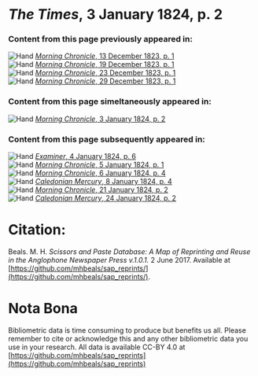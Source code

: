 # *The Times*, 3 January 1824, p. 2  
  
### Content from this page previously appeared in:  
![Hand](http://scissorsandpaste.net/wp-content/uploads/2017/06/smallhandpointer.png) [*Morning Chronicle*, 13 December 1823, p. 1](https://mhbeals.github.io/sap_html/Morning-Chronicle/Morning-Chronicle-13-December-1823-p-1)  
![Hand](http://scissorsandpaste.net/wp-content/uploads/2017/06/smallhandpointer.png) [*Morning Chronicle*, 19 December 1823, p. 1](https://mhbeals.github.io/sap_html/Morning-Chronicle/Morning-Chronicle-19-December-1823-p-1)  
![Hand](http://scissorsandpaste.net/wp-content/uploads/2017/06/smallhandpointer.png) [*Morning Chronicle*, 23 December 1823, p. 1](https://mhbeals.github.io/sap_html/Morning-Chronicle/Morning-Chronicle-23-December-1823-p-1)  
![Hand](http://scissorsandpaste.net/wp-content/uploads/2017/06/smallhandpointer.png) [*Morning Chronicle*, 29 December 1823, p. 1](https://mhbeals.github.io/sap_html/Morning-Chronicle/Morning-Chronicle-29-December-1823-p-1)  
  
### Content from this page simeltaneously appeared in:  
![Hand](http://scissorsandpaste.net/wp-content/uploads/2017/06/smallhandpointer.png) [*Morning Chronicle*, 3 January 1824, p. 2](https://mhbeals.github.io/sap_html/Morning-Chronicle/Morning-Chronicle-3-January-1824-p-2)  
  
### Content from this page subsequently appeared in:  
![Hand](http://scissorsandpaste.net/wp-content/uploads/2017/06/smallhandpointer.png) [*Examiner*, 4 January 1824, p. 6](https://mhbeals.github.io/sap_html/Examiner/Examiner-4-January-1824-p-6)  
![Hand](http://scissorsandpaste.net/wp-content/uploads/2017/06/smallhandpointer.png) [*Morning Chronicle*, 5 January 1824, p. 1](https://mhbeals.github.io/sap_html/Morning-Chronicle/Morning-Chronicle-5-January-1824-p-1)  
![Hand](http://scissorsandpaste.net/wp-content/uploads/2017/06/smallhandpointer.png) [*Morning Chronicle*, 6 January 1824, p. 4](https://mhbeals.github.io/sap_html/Morning-Chronicle/Morning-Chronicle-6-January-1824-p-4)  
![Hand](http://scissorsandpaste.net/wp-content/uploads/2017/06/smallhandpointer.png) [*Caledonian Mercury*, 8 January 1824, p. 4](https://mhbeals.github.io/sap_html/Caledonian-Mercury/Caledonian-Mercury-8-January-1824-p-4)  
![Hand](http://scissorsandpaste.net/wp-content/uploads/2017/06/smallhandpointer.png) [*Morning Chronicle*, 21 January 1824, p. 2](https://mhbeals.github.io/sap_html/Morning-Chronicle/Morning-Chronicle-21-January-1824-p-2)  
![Hand](http://scissorsandpaste.net/wp-content/uploads/2017/06/smallhandpointer.png) [*Caledonian Mercury*, 24 January 1824, p. 2](https://mhbeals.github.io/sap_html/Caledonian-Mercury/Caledonian-Mercury-24-January-1824-p-2)  


# Citation: 

Beals. M. H. *Scissors and Paste Database: A Map of Reprinting and Reuse in the Anglophone Newspaper Press v.1.0.1.* 2 June 2017. Available at [https://github.com/mhbeals/sap_reprints/](https://github.com/mhbeals/sap_reprints/). 

# Nota Bona

Bibliometric data is time consuming to produce but benefits us all. Please remember to cite or acknowledge this and any other bibliometric data you use in your research. All data is available CC-BY 4.0 at [https://github.com/mhbeals/sap_reprints](https://github.com/mhbeals/sap_reprints)